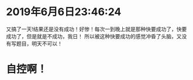 # 2019年6月6日23:46:24
又搞了一天!结果还是没有成功！好惨！每次一到晚上就是那种快要成功了，快要成功了，但是就是不成功，我日！
所以被这种快要成功的感觉冲昏了头脑，又没有写题目，明天不可以！
# 自控啊！